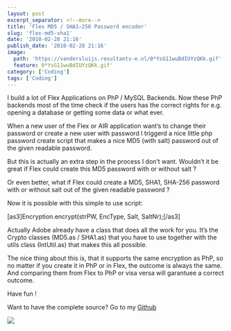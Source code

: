 ```yaml
---
layout: post
excerpt_separator: <!--more-->
title: 'Flex MD5 / SHA1–256 Password encoder'
slug: 'flex-md5-sha1'
date: '2010-02-28 21:16'
publish_date: '2010-02-28 21:16'
image:
  path: 'https://vandersluijs.resultants-e.nl/0*YsG11wuBdIUYzQKk.gif'
  feature: 0*YsG11wuBdIUYzQKk.gif'
category: ['Coding']
tags: ['Coding']
---
```

I build a lot of Flex Applications on PhP / MySQL Backends. Now these PhP
backends most of the time check if the users has the correct rights for e.g.
opening a database or getting some data or what ever.  
  
When a new user of the Flex or AIR application want’s to change their password
or create a new user with password I triggerd a nice little php password
create script that makes a nice MD5 (with salt) password out of the given
readable password.  
  
But this is actually an extra step in the process I don’t want. Wouldn’t it be
great if Flex could create this MD5 password with or without salt ?  
  
Or even better, what if Flex could create a MD5, SHA1, SHA-256 password with
or without salt out of the given readable password ?  
  
Now it is possible with this simple to use script:  
  
[as3]Encryption.encrypt(strPW, EncType, Salt, SaltNr);[/as3]  
  
Actually Adobe already have a class that does all the work for you. It’s the
Crypto classes (MD5.as / SHA1.as) that you have to use together with the utils
class (IntUtil.as) that makes this all possible.  
  
The nice thing about this is, that it supports the same encryption as PhP, so
no matter if you create it in PhP or in Flex, the outcome is always the same.
And comparing them from Flex to PhP or visa versa will garantuee a correct
outcome.  
  
Have fun !  
  
Want to have the complete source? Go to my
[Github](https://github.com/tvdsluijs/-SHA1-256-Password-encoder/tree/)

![](https://vandersluijs.resultants-e.nl/0*YsG11wuBdIUYzQKk.gif)

